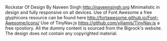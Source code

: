 Rockstar Of Design By Naveen Singh http://naveensingh.org
Minimalistic in design and fully responsive on all devices.
Use of Font Awesome a free glyphicons resource can be found here http://fortawesome.github.io/Font-Awesome/icons/
Use of TinyNav.js https://github.com/viljamis/TinyNav.js a free rpository.
All the dummy content is sourced from the Bigrock's website. 
The design does not contain any copyrighted material. 

